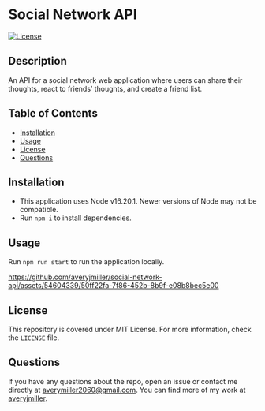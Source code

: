 # Social Network API
[![License](https://img.shields.io/badge/License-MIT-yellow.svg)](https://opensource.org/licenses/MIT)

## Description
An API for a social network web application where users can share their thoughts, react to friends’ thoughts, and create a friend list.

## Table of Contents
- [Installation](#installation)
- [Usage](#usage)
- [License](#license)
- [Questions](#questions)

## Installation
- This application uses Node v16.20.1. Newer versions of Node may not be compatible.
- Run `npm i` to install dependencies.

## Usage
Run `npm run start` to run the application locally.


https://github.com/averyjmiller/social-network-api/assets/54604339/50ff22fa-7f86-452b-8b9f-e08b8bec5e00


## License
This repository is covered under MIT License. For more information, check the `LICENSE` file.

## Questions
If you have any questions about the repo, open an issue 
or contact me directly at averymiller2060@gmail.com. You can find 
more of my work at [averyjmiller](https://github.com/averyjmiller).
